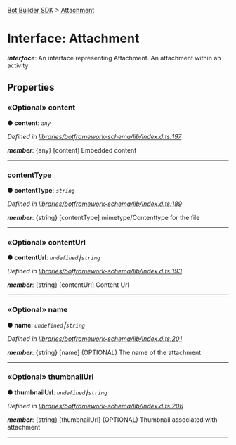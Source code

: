 [Bot Builder SDK](../README.md) > [Attachment](../interfaces/botbuilder.attachment.md)



# Interface: Attachment

*__interface__*: An interface representing Attachment. An attachment within an activity



## Properties
<a id="content"></a>

### «Optional» content

**●  content**:  *`any`* 

*Defined in [libraries/botframework-schema/lib/index.d.ts:197](https://github.com/Microsoft/botbuilder-js/blob/8495ddc/libraries/botframework-schema/lib/index.d.ts#L197)*


*__member__*: {any} [content] Embedded content





___

<a id="contenttype"></a>

###  contentType

**●  contentType**:  *`string`* 

*Defined in [libraries/botframework-schema/lib/index.d.ts:189](https://github.com/Microsoft/botbuilder-js/blob/8495ddc/libraries/botframework-schema/lib/index.d.ts#L189)*


*__member__*: {string} [contentType] mimetype/Contenttype for the file





___

<a id="contenturl"></a>

### «Optional» contentUrl

**●  contentUrl**:  *`undefined`⎮`string`* 

*Defined in [libraries/botframework-schema/lib/index.d.ts:193](https://github.com/Microsoft/botbuilder-js/blob/8495ddc/libraries/botframework-schema/lib/index.d.ts#L193)*


*__member__*: {string} [contentUrl] Content Url





___

<a id="name"></a>

### «Optional» name

**●  name**:  *`undefined`⎮`string`* 

*Defined in [libraries/botframework-schema/lib/index.d.ts:201](https://github.com/Microsoft/botbuilder-js/blob/8495ddc/libraries/botframework-schema/lib/index.d.ts#L201)*


*__member__*: {string} [name] (OPTIONAL) The name of the attachment





___

<a id="thumbnailurl"></a>

### «Optional» thumbnailUrl

**●  thumbnailUrl**:  *`undefined`⎮`string`* 

*Defined in [libraries/botframework-schema/lib/index.d.ts:206](https://github.com/Microsoft/botbuilder-js/blob/8495ddc/libraries/botframework-schema/lib/index.d.ts#L206)*


*__member__*: {string} [thumbnailUrl] (OPTIONAL) Thumbnail associated with attachment





___


